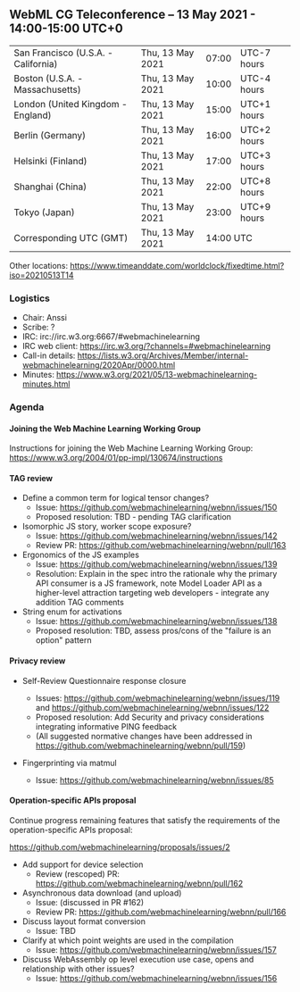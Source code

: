 ## WebML CG Teleconference – 13 May 2021 - 14:00-15:00 UTC+0

<table>
<tr><td> San Francisco (U.S.A. - California) <td> Thu, 13 May 2021 <td> 07:00 <td> UTC-7 hours
<tr><td> Boston (U.S.A. - Massachusetts) <td> Thu, 13 May 2021 <td> 10:00 <td> UTC-4 hours
<tr><td> London (United Kingdom - England) <td> Thu, 13 May 2021 <td> 15:00 <td> UTC+1 hours
<tr><td> Berlin (Germany) <td> Thu, 13 May 2021 <td> 16:00 <td> UTC+2 hours
<tr><td> Helsinki (Finland) <td> Thu, 13 May 2021 <td> 17:00 <td> UTC+3 hours
<tr><td> Shanghai (China) <td> Thu, 13 May 2021 <td> 22:00 <td> UTC+8 hours
<tr><td> Tokyo (Japan) <td> Thu, 13 May 2021 <td> 23:00 <td> UTC+9 hours
<tr><td> Corresponding UTC (GMT) <td> Thu, 13 May 2021 <td colspan=2> 14:00 UTC
</table>

Other locations: https://www.timeanddate.com/worldclock/fixedtime.html?iso=20210513T14

### Logistics

* Chair: Anssi
* Scribe: ?
* IRC: irc://irc.w3.org:6667/#webmachinelearning
* IRC web client: https://irc.w3.org/?channels=#webmachinelearning
* Call-in details: https://lists.w3.org/Archives/Member/internal-webmachinelearning/2020Apr/0000.html
* Minutes: https://www.w3.org/2021/05/13-webmachinelearning-minutes.html

### Agenda

#### Joining the Web Machine Learning Working Group

Instructions for joining the Web Machine Learning Working Group:
https://www.w3.org/2004/01/pp-impl/130674/instructions

#### TAG review

- Define a common term for logical tensor changes?
    - Issue: https://github.com/webmachinelearning/webnn/issues/150
    - Proposed resolution: TBD - pending TAG clarification
- Isomorphic JS story, worker scope exposure?
    - Issue: https://github.com/webmachinelearning/webnn/issues/142
    - Review PR: https://github.com/webmachinelearning/webnn/pull/163
- Ergonomics of the JS examples
    - Issue: https://github.com/webmachinelearning/webnn/issues/139
    - Resolution: Explain in the spec intro the rationale why the primary API consumer is a JS framework, note Model Loader API as a higher-level attraction targeting web developers - integrate any addition TAG comments
- String enum for activations
    - Issue: https://github.com/webmachinelearning/webnn/issues/138
    - Proposed resolution: TBD, assess pros/cons of the "failure is an option" pattern

#### Privacy review

- Self-Review Questionnaire response closure
    - Issues: https://github.com/webmachinelearning/webnn/issues/119 and https://github.com/webmachinelearning/webnn/issues/122
    - Proposed resolution: Add Security and privacy considerations integrating informative PING feedback
    - (All suggested normative changes have been addressed in https://github.com/webmachinelearning/webnn/pull/159)

- Fingerprinting via matmul
   - Issue: https://github.com/webmachinelearning/webnn/issues/85


#### Operation-specific APIs proposal

Continue progress remaining features that satisfy the requirements of the operation-specific APIs proposal:

https://github.com/webmachinelearning/proposals/issues/2

- Add support for device selection
    - Review (rescoped) PR: https://github.com/webmachinelearning/webnn/pull/162
- Asynchronous data download (and upload)
    - Issue: (discussed in PR #162)
    - Review PR: https://github.com/webmachinelearning/webnn/pull/166
- Discuss layout format conversion
    - Issue: TBD
- Clarify at which point weights are used in the compilation
    - Issue: https://github.com/webmachinelearning/webnn/issues/157
- Discuss WebAssembly op level execution use case, opens and relationship with other issues?
    - Issue: https://github.com/webmachinelearning/webnn/issues/156
